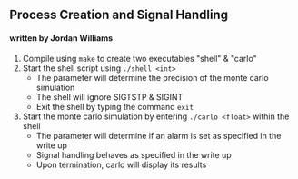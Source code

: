 ## Process Creation and Signal Handling ##

#### written by Jordan Williams ####

1. Compile using `make` to create two executables "shell" & "carlo"
2. Start the shell script using `./shell <int>`
	* The parameter will determine the precision of the monte carlo simulation
	* The shell will ignore SIGTSTP & SIGINT
	* Exit the shell by typing the command `exit`
3. Start the monte carlo simulation by entering `./carlo <float>` within the shell
	* The parameter will determine if an alarm is set as specified in the write up
	* Signal handling behaves as specified in the write up
	* Upon termination, carlo will display its results